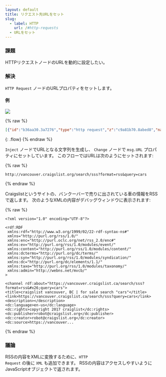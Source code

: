 ```yaml
---
layout: default
title: リクエスト先URLをセット
slug:
  - label: HTTP
    url: /#http-requests
  - URLをセット
---
```


### 課題

HTTPリクエストノードのURLを動的に設定したい。

### 解決

<code class="node">HTTP Request</code> ノードのURLプロパティをセットします。

#### 例

![](/images/http/set-request-url.png)

{% raw %}
~~~json
[{"id":"b36aa30.3a7276","type":"http request","z":"c9a81b70.8abed8","name":"","method":"GET","ret":"txt","url":"","x":470,"y":300,"wires":[["1ef9987c.956c78"]]},{"id":"11167f67.5d5031","type":"inject","z":"c9a81b70.8abed8","name":"cars on craigslist","topic":"","payload":"http://vancouver.craigslist.org/search/sss?format=rss&query=cars","payloadType":"str","repeat":"","crontab":"","once":false,"x":140,"y":300,"wires":[["70154cd4.de1444"]]},{"id":"70154cd4.de1444","type":"change","z":"c9a81b70.8abed8","name":"","rules":[{"t":"set","p":"url","pt":"msg","to":"payload","tot":"msg"}],"action":"","property":"","from":"","to":"","reg":false,"x":310,"y":300,"wires":[["b36aa30.3a7276"]]},{"id":"1ef9987c.956c78","type":"debug","z":"c9a81b70.8abed8","name":"","active":true,"console":"false","complete":"false","x":630,"y":300,"wires":[]}]
~~~
{: .flow}
{% endraw %}

<code class="node">Inject</code> ノードでURLとなる文字列を生成し、
<code class="node">Change</code> ノードで `msg.URL` プロパティにセットしています。
このフローではURLは次のようにセットされます:

{% raw %}
~~~text
http://vancouver.craigslist.org/search/sss?format=rss&query=cars
~~~
{% endraw %}

Craigslistというサイトの、バンクーバーで売りに出されている車の情報をRSSで返します。
次のようなXMLの内容がデバッグウィンドウに表示されます:

{% raw %}
~~~text
<?xml version="1.0" encoding="UTF-8"?>

<rdf:RDF
 xmlns:rdf="http://www.w3.org/1999/02/22-rdf-syntax-ns#"
 xmlns="http://purl.org/rss/1.0/"
 xmlns:enc="http://purl.oclc.org/net/rss_2.0/enc#"
 xmlns:ev="http://purl.org/rss/1.0/modules/event/"
 xmlns:content="http://purl.org/rss/1.0/modules/content/"
 xmlns:dcterms="http://purl.org/dc/terms/"
 xmlns:syn="http://purl.org/rss/1.0/modules/syndication/"
 xmlns:dc="http://purl.org/dc/elements/1.1/"
 xmlns:taxo="http://purl.org/rss/1.0/modules/taxonomy/"
 xmlns:admin="http://webns.net/mvcb/"
>

<channel rdf:about="https://vancouver.craigslist.ca/search/sss?format=rss&#x26;query=cars">
<title>craigslist vancouver, BC | for sale search "cars"</title>
<link>https://vancouver.craigslist.ca/search/sss?query=cars</link>
<description></description>
<dc:language>en-us</dc:language>
<dc:rights>copyright 2017 craiglist</dc:rights>
<dc:publisher>robot@craigslist.org</dc:publisher>
<dc:creator>robot@craigslist.org</dc:creator>
<dc:source>https://vancouver...
~~~
{% endraw %}

### 議論

RSSの内容をXMLに変換するために、<code class="node">HTTP Request</code> の後に
<code class="node">XML</code> も追加できます。
RSSの内容はアクセスしやすいようにJavaScriptオブジェクトで返されます。
